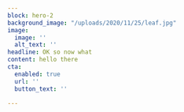 ```yaml
---
block: hero-2
background_image: "/uploads/2020/11/25/leaf.jpg"
image:
  image: ''
  alt_text: ''
headline: OK so now what
content: hello there
cta:
  enabled: true
  url: ''
  button_text: ''

---
```

